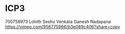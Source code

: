 # ICP3
700758973
Lohith Seshu Venkata Ganesh Nadapana
https://vimeo.com/956775966/b3e089c406?share=copy
